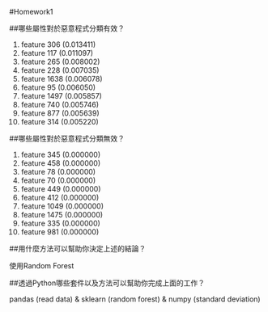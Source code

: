 #Homework1

##哪些屬性對於惡意程式分類有效？

1. feature 306 (0.013411)
2. feature 117 (0.011097)
3. feature 265 (0.008002)
4. feature 228 (0.007035)
5. feature 1638 (0.006078)
6. feature 95 (0.006050)
7. feature 1497 (0.005857)
8. feature 740 (0.005746)
9. feature 877 (0.005639)
10. feature 314 (0.005220)

##哪些屬性對於惡意程式分類無效？

1. feature 345 (0.000000)
2. feature 458 (0.000000)
3. feature 78 (0.000000)
4. feature 70 (0.000000)
5. feature 449 (0.000000)
6. feature 412 (0.000000)
7. feature 1049 (0.000000)
8. feature 1475 (0.000000)
9. feature 335 (0.000000)
10. feature 981 (0.000000)

##用什麼方法可以幫助你決定上述的結論？

使用Random Forest

##透過Python哪些套件以及方法可以幫助你完成上面的工作？

pandas (read data) & sklearn (random forest) & numpy (standard deviation)
